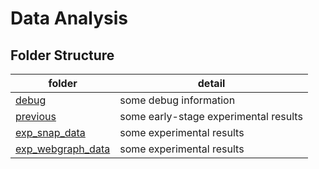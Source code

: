 # Data Analysis

## Folder Structure

folder | detail
--- | ---
[debug](debug) | some debug information
[previous](previous) | some early-stage experimental results
[exp_snap_data](exp_snap_data) | some experimental results
[exp_webgraph_data](exp_webgraph_data) | some experimental results
